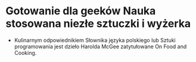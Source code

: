 # Gotowanie dla geeków Nauka stosowana niezłe sztuczki i wyżerka
- Kulinarnym odpowiednikiem Słownika języka polskiego lub Sztuki programowania jest dzieło Harolda McGee zatytułowane On Food and Cooking.
